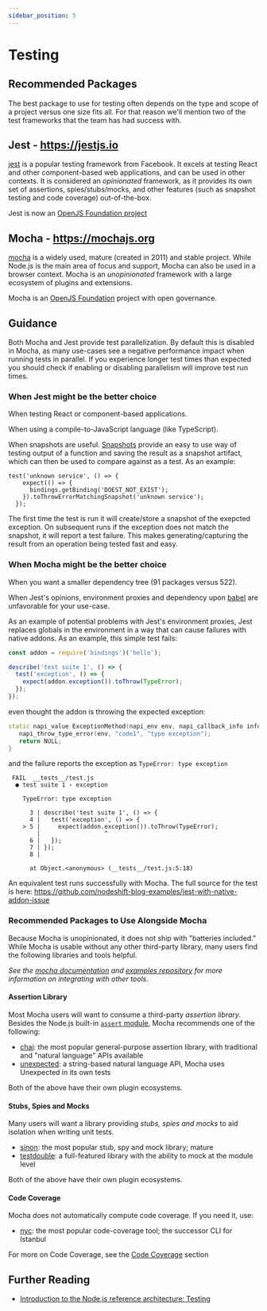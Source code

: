 ```yaml
---
sidebar_position: 5
---
```


# Testing

## Recommended Packages

The best package to use for testing often depends on the type and scope of a project
versus one size fits all. For that reason we'll mention two of the test frameworks
that the team has had success with.

## Jest - <https://jestjs.io>

[jest][] is a popular testing framework from Facebook. It excels at testing React and other
component-based web applications, and can be used in other contexts. It is considered an
_opinionated_ framework, as it provides its own set of assertions, spies/stubs/mocks, and
other features (such as snapshot testing and code coverage) out-of-the-box.

Jest is now an [OpenJS Foundation project](https://openjsf.org/blog/2022/05/11/openjs-foundation-welcomes-jest/)

## Mocha - <https://mochajs.org>

[mocha][] is a widely used, mature (created in 2011) and stable project. While Node.js
is the main area of focus and support, Mocha can also be used in a browser context.
Mocha is an _unopinionated_ framework with a large ecosystem of plugins and extensions.

Mocha is an [OpenJS Foundation][] project with open governance.

## Guidance

Both Mocha and Jest provide test parallelization. By default this is disabled in Mocha,
as many use-cases see a negative performance impact when running tests in parallel. If you
experience longer test times than expected you should check if enabling or disabling
parallelism will improve test run times.

### When Jest might be the better choice

When testing React or component-based applications.

When using a compile-to-JavaScript language (like TypeScript).

When snapshots are useful. [Snapshots][] provide an easy to use way of testing output
of a function and saving the result as a snapshot artifact, which can then be used to
compare against as a test. As an example:

```shell
test('unknown service', () => {
    expect(() => {
      bindings.getBinding('DOEST_NOT_EXIST');
    }).toThrowErrorMatchingSnapshot('unknown service');
  });
```

The first time the test is run it will create/store a snapshot of the exepcted exception.
On subsequent runs if the exception does not match the snapshot, it will report
a test failure. This makes generating/capturing the result from an operation being tested
fast and easy.

### When Mocha might be the better choice

When you want a smaller dependency tree (91 packages versus 522).

When Jest's opinions, environment proxies and dependency upon [babel][] are unfavorable for your use-case.

As an example of potential problems with Jest's environment proxies, Jest replaces globals in the environment in a
way that can cause failures with native addons. As an example, this simple test fails:

```JavaScript
const addon = require('bindings')('hello');

describe('test suite 1', () => {
  test('exception', () => {
    expect(addon.exception()).toThrow(TypeError);
  });
});
```

even thought the addon is throwing the expected exception:

```C++
static napi_value ExceptionMethod(napi_env env, napi_callback_info info) {
   napi_throw_type_error(env, "code1", "type exception");
   return NULL;
}
```

and the failure reports the exception as `TypeError: type exception`

```shell
 FAIL  __tests__/test.js
  ● test suite 1 › exception

    TypeError: type exception

      3 | describe('test suite 1', () => {
      4 |   test('exception', () => {
    > 5 |     expect(addon.exception()).toThrow(TypeError);
        |                  ^
      6 |   });
      7 | });
      8 |

      at Object.<anonymous> (__tests__/test.js:5:18)
```

An equivalent test runs successfully with Mocha. The full source for the test is here: https://github.com/nodeshift-blog-examples/jest-with-native-addon-issue

### Recommended Packages to Use Alongside Mocha

Because Mocha is unopinionated, it does not ship with "batteries included." While Mocha is usable
without any other third-party library, many users find the following libraries and tools helpful.

_See the [mocha documentation][] and [examples repository][] for more information on integrating with other tools_.

#### Assertion Library

Most Mocha users will want to consume a third-party _assertion library_. Besides the Node.js
built-in [`assert` module][], Mocha recommends one of the following:

- [chai][]: the most popular general-purpose assertion library, with traditional and "natural language" APIs available
- [unexpected][]: a string-based natural language API, Mocha uses Unexpected in its own tests

Both of the above have their own plugin ecosystems.

#### Stubs, Spies and Mocks

Many users will want a library providing _stubs, spies and mocks_ to aid isolation when writing unit tests.

- [sinon][]: the most popular stub, spy and mock library; mature
- [testdouble][]: a full-featured library with the ability to mock at the module level

Both of the above have their own plugin ecosystems.

#### Code Coverage

Mocha does not automatically compute code coverage. If you need it, use:

- [nyc][]: the most popular code-coverage tool; the successor CLI for Istanbul

For more on Code Coverage, see the [Code Coverage](./code-coverage) section

[`assert` module]: https://nodejs.org/api/assert.html#assert_assert
[babel]: https://babeljs.io
[chai]: https://www.npmjs.com/package/chai
[examples repository]: https://github.com/mochajs/mocha-examples
[jest]: https://www.npmjs.com/package/jest
[karma]: https://www.npmjs.com/package/karma
[mocha documentation]: https://mochajs.org
[mocha]: https://www.npmjs.com/package/mocha
[nyc]: https://www.npmjs.com/package/nyc
[openjs foundation]: https://openjsf.org
[protractor]: https://www.npmjs.com/package/protractor
[sinon]: https://www.npmjs.com/package/sinon
[testdouble]: https://www.npmjs.com/package/testdouble
[unexpected]: https://www.npmjs.com/package/unexpected
[webdriverio]: https://www.npmjs.org/package/webdriverio
[snapshots]: https://jestjs.io/docs/snapshot-testing

## Further Reading

* [Introduction to the Node.js reference architecture: Testing](https://developers.redhat.com/articles/2023/07/27/introduction-nodejs-reference-architecture-testing)
